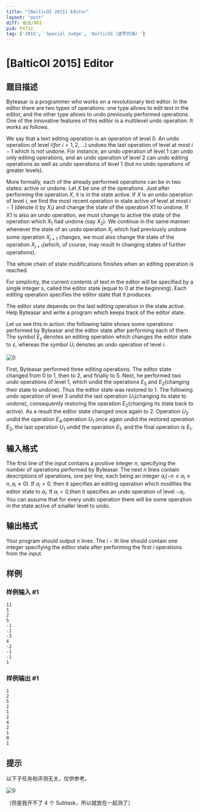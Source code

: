 ```yaml
---
title: "[BalticOI 2015] Editor"
layout: "post"
diff: 省选/NOI-
pid: P4732
tag: ['2015', 'Special Judge', 'BalticOI（波罗的海）']
---
```

# [BalticOI 2015] Editor
## 题目描述

Byteasar is a programmer who works on a revolutionary text editor. In the editor there are two types of operations: one type allows to edit text in the editor, and the other type allows to undo previously performed operations. One of the innovative features of this editor is a multilevel undo operation. It works as follows.

We say that a text editing operation is an operation of level $0$. An undo operation of level $i(for \ i = 1,2,...)$ undoes the last operation of level at most $i-1$ which is not undone. For instance, an undo operation of level $1$ can undo only editing operations, and an undo operation of level $2$ can undo editing operations as well as undo operations of level $1$ (but no undo operations of greater levels).

More formally, each of the already performed operations can be in two states: active or undone. Let $X$ be one of the operations. Just after performing the operation $X$, it is in the state active. If $X$ is an undo operation of level $i$, we find the most recent operation in state active of level at most $i-1$ (denote it by $X_1$) and change the state of the operation X1 to undone. If X1 is also an undo operation, we must change to active the state of the operation which $X_1$ had undone (say $X_2$). We continue in the same manner: whenever
the state of an undo operation $X_j$ which had previously undone some operation $X_{j+1}$ changes, we must also change the state of the operation $X_{j+1}$(which, of course, may result in changing states of further operations).

The whole chain of state modifications finishes when an editing operation is reached.

For simplicity, the current contents of text in the editor will be specified by a single integer s, called the editor state (equal to $0$ at the beginning). Each editing operation specifies the editor state that it produces.

The editor state depends on the last editing operation in the state active. Help Byteasar and write a program which keeps track of the editor state.

Let us see this in action: the following table shows some operations performed by Byteasar and the editor state after performing each of them. The symbol $E_s$ denotes an editing operation which changes the editor state to $s$, whereas the symbol $U_i$ denotes an undo operation of level $i$.

![0](https://s1.ax1x.com/2018/07/05/PV0kdI.png)

First, Byteasar performed three editing operations. The editor state changed from $0$ to $1$, then to $2$, and finally to $5$. Next, he performed two undo operations of level $1$, which undid the operations $E_5$ and $E_2$(changing
their state to undone). Thus the editor state was restored to $1$. The following undo operation of level $3$ undid the last operation $U_1$(changing its state to undone), consequently restoring the operation $E_2$(changing its state
back to active). As a result the editor state changed once again to $2$. Operation $U_2$ undid the operation $E_4$,operation $U_1$ once again undid the restored operation $E_2$, the last operation $U_1$ undid the operation $E_1$, and the final operation is $E_1$.
## 输入格式

The first line of the input contains a positive integer $n$, specifying the number of operations performed by Byteasar. The next $n$ lines contain descriptions of operations, one per line, each being an integer $a_i(-n \le a_i \le n, a_i ≠ 0)$. If $a_i> 0$, then it specifies an editing operation which modifies the editor state to $a_i$. If $a_i< 0$,then it specifies an undo operation of level $-a_i$. You can assume that for every undo operation there will be some operation in the state active of smaller level to undo.
## 输出格式

Your program should output $n$ lines. The $i-th$ line should contain one integer specifying the editor state after performing the first $i$ operations from the input.
## 样例

### 样例输入 #1
```
11
1
2
5
-1
-1
-3
4
-2
-1
-1
1
```
### 样例输出 #1
```
1
2
5
2
1
2
4
2
1
0
1
```
## 提示

以下子任务和评测无关，仅供参考。

![0](https://s1.ax1x.com/2018/07/05/PV0nSS.png)

（但是我开不了 4 个 Subtask，所以就放在一起测了）
